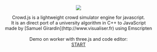 <p align="center"><a href="http://lo-th.github.io/Crowd.lab/"><img src="http://lo-th.github.io/Crowd.lab/assets/textures/logo.png"/></a></p>

<p align="center">Crowd.js is a lightweight crowd simulator engine for javascript.<br>
It is an direct port of a university algorithm in C++ to JavaScript<br>
made by [Samuel Girardin](http://www.visualiser.fr) using Emscripten<br><br>
Demo on worker with three.js and code editor:<br>
<a href="http://lo-th.github.io/Crowd.lab/">START</a></p>